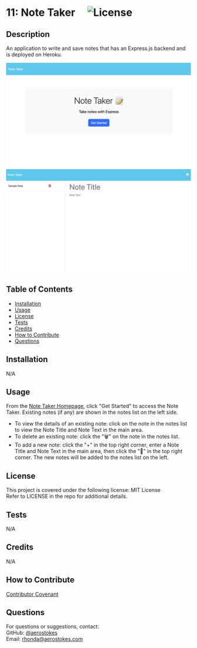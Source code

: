# 11: Note Taker     ![License](https://img.shields.io/badge/License-MIT-yellow.svg)

## Description

An application to write and save notes that has an Express.js backend and is deployed on Heroku.  

![homepage](./assets/images/screenshot1.png)  
![note taker](./assets/images/screenshot2.png)

## Table of Contents

- [Installation](#installation)
- [Usage](#usage)
- [License](#license)
- [Tests](#tests)
- [Credits](#credits)
- [How to Contribute](#how-to-contribute)
- [Questions](#questions)


## Installation
N/A

## Usage

From the [Note Taker Homepage](https://rkgs-11-note-taker.herokuapp.com/), click "Get Started" to access the Note Taker. Existing notes (if any) are shown in the notes list on the left side.  
- To view the details of an existing note: click on the note in the notes list to view the Note Title and Note Text in the main area.   
- To delete an existing note: click the "🗑️" on the note in the notes list.  
- To add a new note: click the "+" in the top right corner, enter a Note Title and Note Text in the main area, then click the "💾" in the top right corner. The new notes will be added to the notes list on the left.  

## License

This project is covered under the following license: MIT License  
Refer to LICENSE in the repo for additional details.

## Tests

N/A

## Credits

N/A

## How to Contribute

[Contributor Covenant](https://www.contributor-covenant.org/)

## Questions

For questions or suggestions, contact:  
GitHub: [@aerostokes](https://github.com/aerostokes)  
Email: [rhonda@aerostokes.com](mailto:rhonda@aerostokes.com)